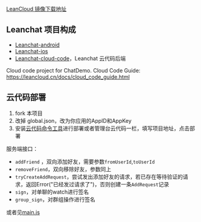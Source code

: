 [LeanCloud 镜像下载地址](https://download.leancloud.cn/demo/)

## Leanchat 项目构成

* [Leanchat-android](https://github.com/leancloud/leanchat)
* [Leanchat-ios](https://github.com/leancloud/leanchat-ios)
* [Leanchat-cloud-code](https://github.com/leancloud/leanchat-cloudcode)，Leanchat 云代码后端

Cloud code project for ChatDemo. Cloud Code Guide: https://leancloud.cn/docs/cloud_code_guide.html

## 云代码部署

1. fork 本项目
2. 改掉 global.json，改为你应用的AppID和AppKey
3. 安装[云代码命令工具](https://leancloud.cn/docs/cloud_code_commandline.html)进行部署或者管理台云代码一栏，填写项目地址，点击部署

服务端接口：

* `addFriend` ，双向添加好友，需要参数`fromUserId`,`toUserId`
* `removeFriend`，双向移除好友，参数同上
* `tryCreateAddRequest`，尝试发出添加好友的请求，若已存在等待验证的请求，返回Error("已经发过请求了")，否则创建一条`AddRequest`记录
* `sign`，对单聊的watch进行签名
* `group_sign`，对群组操作进行签名

或者见[main.js](https://github.com/leancloud/AdventureCloud/blob/master/cloud/main.js)
